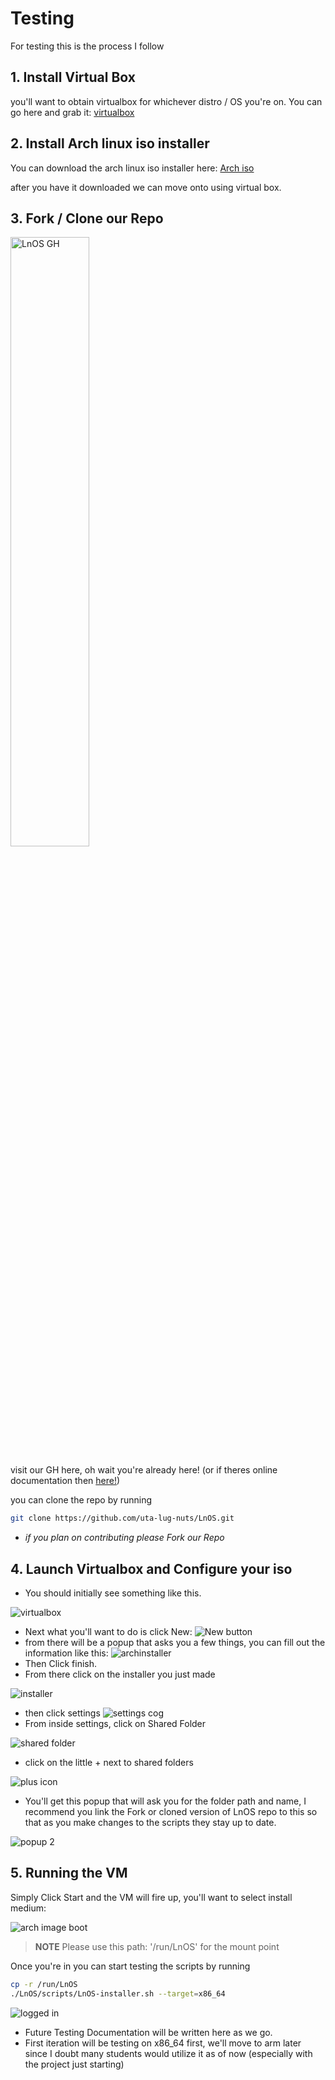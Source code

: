 # Testing

For testing this is the process I follow

## 1. Install Virtual Box

you'll want to obtain virtualbox for whichever distro / OS you're on.
You can go here and grab it: [virtualbox](https://www.virtualbox.org/wiki/Downloads)

## 2. Install Arch linux iso installer

You can download the arch linux iso installer here: [Arch iso](https://archlinux.org/download/)

after you have it downloaded we can move onto using virtual box.

## 3. Fork / Clone our Repo

<img src="https://github.com/uta-lug-nuts/LnOS/blob/main/docs/images/Pasted%20image%2020250716192747.png?raw=true" alt="LnOS GH" width="50%">

visit our GH here, oh wait you're already here! (or if theres online documentation then [here!](https://github.com/uta-lug-nuts/LnOS?tab=readme-ov-file#))

you can clone the repo by running

```bash
git clone https://github.com/uta-lug-nuts/LnOS.git
```

* *if you plan on contributing please Fork our Repo*

## 4. Launch Virtualbox and Configure your iso

* You should initially see something like this.

<img src="https://github.com/uta-lug-nuts/LnOS/blob/main/docs/images/Pasted%20image%2020250716192212.png?raw=true" alt="virtualbox" >

* Next what you'll want to do is click New: <img src="https://github.com/uta-lug-nuts/LnOS/blob/main/docs/images/Pasted%20image%2020250716192254.png?raw=true" alt="New button">
* from there will be a popup that asks you a few things, you can fill out the information like this:
  <img src="https://github.com/uta-lug-nuts/LnOS/blob/main/docs/images/Pasted%20image%2020250716192358.png?raw=true" alt="archinstaller">
* Then Click finish.
* From there click on the installer you just made

<img src="https://github.com/uta-lug-nuts/LnOS/blob/main/docs/images/Pasted%20image%2020250716192440.png?raw=true" alt="installer">

* then click settings <img src="https://github.com/uta-lug-nuts/LnOS/blob/main/docs/images/Pasted%20image%2020250716192505.png?raw=true" alt="settings cog">
* From inside settings, click on Shared Folder

<img src="https://github.com/uta-lug-nuts/LnOS/blob/main/docs/images/Pasted%20image%2020250716192541.png?raw=true" alt="shared folder">

* click on the little + next to shared folders

<img src="https://github.com/uta-lug-nuts/LnOS/blob/main/docs/images/Pasted%20image%2020250716192633.png?raw=true" alt="plus icon">

* You'll get this popup that will ask you for the folder path and name, I recommend you link the Fork or cloned version of LnOS repo to this so that as you make changes to the scripts they stay up to date.

<img src="https://github.com/uta-lug-nuts/LnOS/blob/main/docs/images/Pasted%20image%2020250716192624.png?raw=true" alt="popup 2">

## 5. Running the VM

Simply Click Start and the VM will fire up, you'll want to select install medium:

<img src="https://github.com/uta-lug-nuts/LnOS/blob/main/docs/images/Pasted%20image%2020250716193037.png?raw=true" alt="arch image boot">


> **NOTE**
> Please use this path: '/run/LnOS' for the mount point

Once you're in you can start testing the scripts by running

```bash
cp -r /run/LnOS
./LnOS/scripts/LnOS-installer.sh --target=x86_64
```

<img src="https://github.com/uta-lug-nuts/LnOS/blob/main/docs/images/Pasted%20image%2020250716193209.png?raw=true" alt="logged in">

* Future Testing Documentation will be written here as we go.
* First iteration will be testing on x86_64 first, we'll move to arm later since I doubt many students would utilize it as of now (especially with the project just starting)
